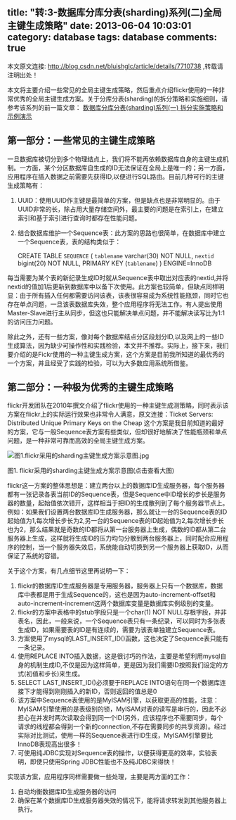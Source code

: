 title: "转:3-数据库分库分表(sharding)系列(二)全局主键生成策略"
date: 2013-06-04 10:03:01
category: database
tags: database
comments: true
---

本文原文连接: http://blog.csdn.net/bluishglc/article/details/7710738 ,转载请注明出处！

本文将主要介绍一些常见的全局主键生成策略，然后重点介绍flickr使用的一种非常优秀的全局主键生成方案。关于分库分表(sharding)的拆分策略和实施细则，请参考该系列的前一篇文章：
[数据库分库分表(sharding)系列(一) 拆分实施策略和示例演示](http://blog.csdn.net/bluishglc/article/details/7696085)

<!--more-->

## 第一部分：一些常见的主键生成策略

一旦数据库被切分到多个物理结点上，我们将不能再依赖数据库自身的主键生成机制。一方面，某个分区数据库自生成的ID无法保证在全局上是唯一的；另一方面，应用程序在插入数据之前需要先获得ID,以便进行SQL路由。目前几种可行的主键生成策略有：

1. UUID：使用UUID作主键是最简单的方案，但是缺点也是非常明显的。由于UUID非常的长，除占用大量存储空间外，最主要的问题是在索引上，在建立索引和基于索引进行查询时都存在性能问题。

2. 结合数据库维护一个Sequence表：此方案的思路也很简单，在数据库中建立一个Sequence表，表的结构类似于：

	CREATE TABLE `SEQUENCE` (
		`tablename` varchar(30) NOT NULL,
		`nextid` bigint(20) NOT NULL,
		PRIMARY KEY (`tablename`)
	) ENGINE=InnoDB

每当需要为某个表的新纪录生成ID时就从Sequence表中取出对应表的nextid,并将nextid的值加1后更新到数据库中以备下次使用。此方案也较简单，但缺点同样明显：由于所有插入任何都需要访问该表，该表很容易成为系统性能瓶颈，同时它也存在单点问题，一旦该表数据库失效，整个应用程序将无法工作。有人提出使用Master-Slave进行主从同步，但这也只能解决单点问题，并不能解决读写比为1:1的访问压力问题。

除此之外，还有一些方案，像对每个数据库结点分区段划分ID,以及网上的一些ID生成算法，因为缺少可操作性和实践检验，本文并不推荐。实际上，接下来，我们要介绍的是Fickr使用的一种主键生成方案，这个方案是目前我所知道的最优秀的一个方案，并且经受了实践的检验，可以为大多数应用系统所借鉴。

## 第二部分：一种极为优秀的主键生成策略

flickr开发团队在2010年撰文介绍了flickr使用的一种主键生成测策略，同时表示该方案在flickr上的实际运行效果也非常令人满意，原文连接：Ticket Servers: Distributed Unique Primary Keys on the Cheap 这个方案是我目前知道的最好的方案，它与一般Sequence表方案有些类似，但却很好地解决了性能瓶颈和单点问题，是一种非常可靠而高效的全局主键生成方案。

![图1.flickr采用的sharding主键生成方案示意图.jpg](/img/3-图1.flickr采用的sharding主键生成方案示意图.jpg)

图1. flickr采用的sharding主键生成方案示意图(点击查看大图)

flickr这一方案的整体思想是：建立两台以上的数据库ID生成服务器，每个服务器都有一张记录各表当前ID的Sequence表，但是Sequence中ID增长的步长是服务器的数量，起始值依次错开，这样相当于把ID的生成散列到了每个服务器节点上。例如：如果我们设置两台数据库ID生成服务器，那么就让一台的Sequence表的ID起始值为1,每次增长步长为2,另一台的Sequence表的ID起始值为2,每次增长步长也为2，那么结果就是奇数的ID都将从第一台服务器上生成，偶数的ID都从第二台服务器上生成，这样就将生成ID的压力均匀分散到两台服务器上，同时配合应用程序的控制，当一个服务器失效后，系统能自动切换到另一个服务器上获取ID，从而保证了系统的容错。

关于这个方案，有几点细节这里再说明一下：

1. flickr的数据库ID生成服务器是专用服务器，服务器上只有一个数据库，数据库中表都是用于生成Sequence的，这也是因为auto-increment-offset和auto-increment-increment这两个数据库变量是数据库实例级别的变量。
2. flickr的方案中表格中的stub字段只是一个char(1) NOT NULL存根字段，并非表名，因此，一般来说，一个Sequence表只有一条纪录，可以同时为多张表生成ID，如果需要表的ID是有连续的，需要为该表单独建立Sequence表。
3. 方案使用了mysql的LAST_INSERT_ID()函数，这也决定了Sequence表只能有一条记录。
4. 使用REPLACE INTO插入数据，这是很讨巧的作法，主要是希望利用mysql自身的机制生成ID,不仅是因为这样简单，更是因为我们需要ID按照我们设定的方式(初值和步长)来生成。
5. SELECT LAST_INSERT_ID()必须要于REPLACE INTO语句在同一个数据库连接下才能得到刚刚插入的新ID，否则返回的值总是0
6. 该方案中Sequence表使用的是MyISAM引擎，以获取更高的性能，注意：MyISAM引擎使用的是表级别的锁，MyISAM对表的读写是串行的，因此不必担心在并发时两次读取会得到同一个ID(另外，应该程序也不需要同步，每个请求的线程都会得到一个新的connection,不存在需要同步的共享资源)。经过实际对比测试，使用一样的Sequence表进行ID生成，MyISAM引擎要比InnoDB表现高出很多！
7. 可使用纯JDBC实现对Sequence表的操作，以便获得更高的效率，实验表明，即使只使用Spring JDBC性能也不及纯JDBC来得快！

实现该方案，应用程序同样需要做一些处理，主要是两方面的工作：

1. 自动均衡数据库ID生成服务器的访问
2. 确保在某个数据库ID生成服务器失效的情况下，能将请求转发到其他服务器上执行。



